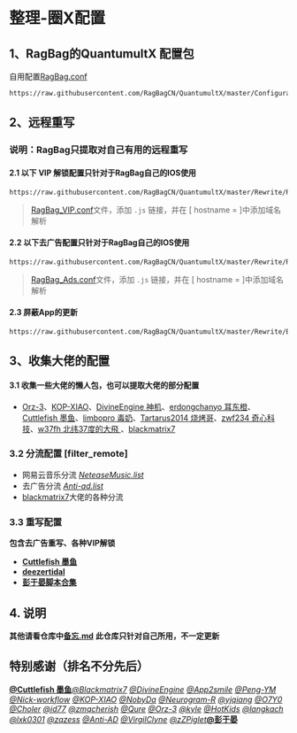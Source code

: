 # 整理-圈X配置

## 1、RagBag的QuantumultX 配置包

自用配置[RagBag.conf](https://raw.githubusercontent.com/RagBagCN/QuantumultX/master/Configuration/RagBag.conf) 

```
https://raw.githubusercontent.com/RagBagCN/QuantumultX/master/Configuration/RagBag.conf
```

## 2、远程重写

### **说明：RagBag只提取对自己有用的远程重写**

#### 2.1 以下 VIP 解锁配置只针对于RagBag自己的IOS使用

```
https://raw.githubusercontent.com/RagBagCN/QuantumultX/master/Rewrite/RagBag_VIP.conf
```

> [RagBag_VIP.conf](https://raw.githubusercontent.com/RagBagCN/QuantumultX/master/Rewrite/RagBag_VIP.conf)文件，添加 `.js` 链接，并在 [ hostname = ]中添加域名解析

#### 2.2 以下去广告配置只针对于RagBag自己的IOS使用

```
https://raw.githubusercontent.com/RagBagCN/QuantumultX/master/Rewrite/RagBag_Ads.conf
```


> [RagBag_Ads.conf](https://raw.githubusercontent.com/RagBagCN/QuantumultX/master/Rewrite/RagBag_Ads.conf)文件，添加 `.js` 链接，并在 [ hostname = ]中添加域名解析

#### 2.3 屏蔽App的更新

```
https://raw.githubusercontent.com/RagBagCN/QuantumultX/master/Rewrite/Block_Update.conf
```

## 3、收集大佬的配置

#### 3.1  收集一些大佬的懒人包，也可以提取大佬的部分配置

- 	[Orz-3](https://raw.githubusercontent.com/Orz-3/QuantumultX/master/Orz-3.conf)、[KOP-XIAO](https://raw.githubusercontent.com/KOP-XIAO/QuantumultX/master/QuantumultX_Profiles.conf)、[DivineEngine 神机](https://raw.githubusercontent.com/DivineEngine/Profiles/master/Quantumult/Outbound.conf)、[erdongchanyo 耳东橙](https://raw.githubusercontent.com/erdongchanyo/Rules/main/Quantumult%20X/LazyConf/QuantumultX_EDC-Lazy.conf)、[Cuttlefish 墨鱼](https://raw.githubusercontent.com/ddgksf2013/Cuttlefish/master/Profile/QuantumultX.conf)、[limbopro 毒奶](https://raw.githubusercontent.com/limbopro/Profiles4limbo/main/full.conf)、[Tartarus2014 烧烤哥](https://raw.githubusercontent.com/Tartarus2014/QuantumultX-Script/main/QuanX.conf)、[zwf234 奇心科技](https://raw.githubusercontent.com/zwf234/rules/master/QuantumultX/qixin.conf)、[w37fh 北纬37度的大飛 ](https://raw.githubusercontent.com/w37fhy/QuantumultX/master/QuantumultX_diy.conf)、[blackmatrix7](https://github.com/blackmatrix7/ios_rule_script)

### 3.2  分流配置 [filter_remote]

- 网易云音乐分流 [*NeteaseMusic.list*](https://github.com/ddgksf2013/Cuttlefish/raw/master/Filter/NeteaseMusic.list)
- 去广告分流 [*Anti-ad.list*](https://anti-ad.net/surge2.txt)
- [blackmatrix7](https://github.com/blackmatrix7/ios_rule_script)大佬的各种分流

### 3.3  重写配置 

**包含去广告重写、各种VIP解锁**

- **[Cuttlefish 墨鱼](https://github.com/ddgksf2013/)**
- **[deezertidal](https://github.com/deezertidal/QuantumultX-Rewrite)**
- **[彭于晏脚本合集](https://github.com/89996462)**

## 4. 说明

 **其他请看仓库中[备忘.md](https://github.com/RagBagCN/QuantumultX/blob/master/%E5%A4%87%E5%BF%98.md)**
 **此仓库只针对自己所用，不一定更新**

## 特别感谢（排名不分先后）

**[@Cuttlefish 墨鱼](https://github.com/ddgksf2013)**[*@Blackmatrix7*](https://github.com/blackmatrix7/ios_rule_script) [*@DivineEngine*](https://github.com/DivineEngine) [*@App2smile*](https://github.com/app2smile/rules) [*@Peng-YM*](https://github.com/Peng-YM) [*@Nick-workflow*](https://github.com/Nick-workflow) [*@KOP-XIAO*](https://github.com/KOP-XIAO) [*@NobyDa*](https://github.com/NobyDa) [*@Neurogram-R*](https://github.com/Neurogram-R) [*@yjqiang*](https://github.com/yjqiang) [*@O7Y0*](https://github.com/O7Y0) [*@Choler*](https://github.com/Choler) [*@id77*](https://github.com/id77) [*@zmqcherish*](https://github.com/zmqcherish) [*@Qure*](https://github.com/Koolson/Qure) [*@Orz-3*](https://github.com/Orz-3) [*@kyle*](https://github.com/Xirou) [*@HotKids*](https://github.com/hotKids) [*@langkach*](https://github.com/langkhach270389) [*@lxk0301*](https://github.com/lxk0301) [*@zqzess*](https://github.com/zqzess/rule_for_quantumultX) [*@Anti-AD*](https://github.com/privacy-protection-tools/anti-AD) [*@VirgilClyne*](https://github.com/VirgilClyne) [*@zZPiglet*](https://github.com/zZPiglet/Task/tree/master)**[@彭于晏](https://github.com/89996462)**

